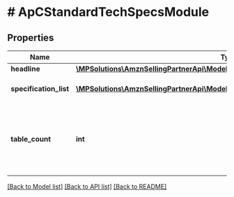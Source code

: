 # # ApCStandardTechSpecsModule

## Properties

Name | Type | Description | Notes
------------ | ------------- | ------------- | -------------
**headline** | [**\MPSolutions\AmznSellingPartnerApi\Models\AplusContent\ApCTextComponent**](ApCTextComponent.md) |  | [optional]
**specification_list** | [**\MPSolutions\AmznSellingPartnerApi\Models\AplusContent\ApCStandardTextPairBlock[]**](ApCStandardTextPairBlock.md) | The specification list. |
**table_count** | **int** | The number of tables to present. Features are evenly divided between the tables. | [optional]

[[Back to Model list]](../../README.md#models) [[Back to API list]](../../README.md#endpoints) [[Back to README]](../../README.md)
